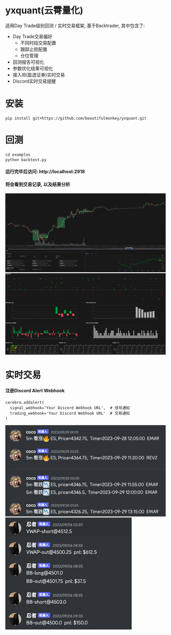 # yxquant(云霄量化)
适用Day Trade级别回测 / 实时交易框架, 基于Backtrader, 其中包含了:
- Day Trade交易偏好
  - 不同时段交易配置
  - 跟踪止损配置
  - 仓位管理
- 回测报告可视化
- 参数优化结果可视化
- 接入IB(盈透证券)实时交易
- Discord实时交易提醒

# 安装

```
pip install git+https://github.com/beautifulmonkey/yxquant.git
```

# 回测

```
cd examples
python backtest.py
```


#### 运行完毕后访问: http://localhost:2918

#### 将会看到交易记录, 以及结果分析
![Alt text](./img/img.png)
![Alt text](./img/img_1.png)



# 实时交易

#### 注册Discord Alert Webhook

```
cerebro.addalert(
  signal_webhook='Your Discord Webhook URL',  # 信号通知
  trading_webhook='Your Discord Webhook URL'  # 交易通知
)
```

![Alt text](./img/img_2.png)
![Alt text](./img/img_3.png)

